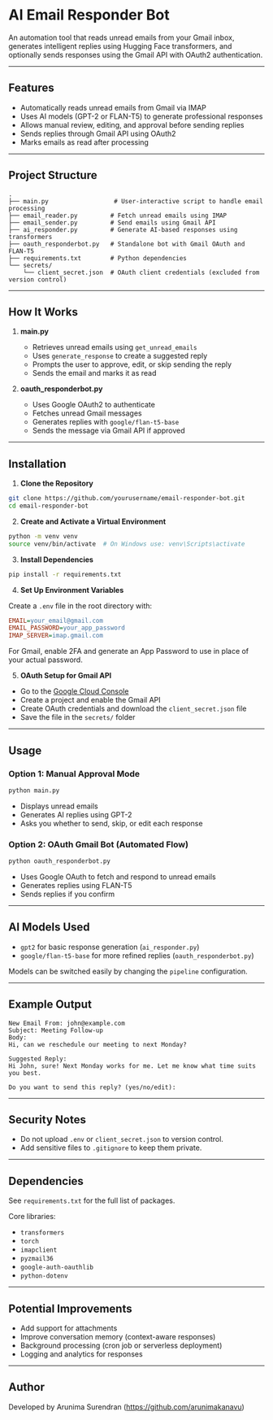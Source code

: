 
# AI Email Responder Bot

An automation tool that reads unread emails from your Gmail inbox, generates intelligent replies using Hugging Face transformers, and optionally sends responses using the Gmail API with OAuth2 authentication.

---

## Features

- Automatically reads unread emails from Gmail via IMAP  
- Uses AI models (GPT-2 or FLAN-T5) to generate professional responses  
- Allows manual review, editing, and approval before sending replies  
- Sends replies through Gmail API using OAuth2  
- Marks emails as read after processing

---

## Project Structure

```
.
├── main.py                  # User-interactive script to handle email processing
├── email_reader.py         # Fetch unread emails using IMAP
├── email_sender.py         # Send emails using Gmail API
├── ai_responder.py         # Generate AI-based responses using transformers
├── oauth_responderbot.py   # Standalone bot with Gmail OAuth and FLAN-T5
├── requirements.txt        # Python dependencies
└── secrets/
    └── client_secret.json  # OAuth client credentials (excluded from version control)
```

---

## How It Works

1. **main.py**
   - Retrieves unread emails using `get_unread_emails`
   - Uses `generate_response` to create a suggested reply
   - Prompts the user to approve, edit, or skip sending the reply
   - Sends the email and marks it as read

2. **oauth_responderbot.py**
   - Uses Google OAuth2 to authenticate
   - Fetches unread Gmail messages
   - Generates replies with `google/flan-t5-base`
   - Sends the message via Gmail API if approved

---

## Installation

1. **Clone the Repository**

```bash
git clone https://github.com/yourusername/email-responder-bot.git
cd email-responder-bot
```

2. **Create and Activate a Virtual Environment**

```bash
python -m venv venv
source venv/bin/activate  # On Windows use: venv\Scripts\activate
```

3. **Install Dependencies**

```bash
pip install -r requirements.txt
```

4. **Set Up Environment Variables**

Create a `.env` file in the root directory with:

```ini
EMAIL=your_email@gmail.com
EMAIL_PASSWORD=your_app_password
IMAP_SERVER=imap.gmail.com
```

For Gmail, enable 2FA and generate an App Password to use in place of your actual password.

5. **OAuth Setup for Gmail API**

- Go to the [Google Cloud Console](https://console.cloud.google.com/)
- Create a project and enable the Gmail API
- Create OAuth credentials and download the `client_secret.json` file
- Save the file in the `secrets/` folder

---

## Usage

### Option 1: Manual Approval Mode

```bash
python main.py
```

- Displays unread emails
- Generates AI replies using GPT-2
- Asks you whether to send, skip, or edit each response

### Option 2: OAuth Gmail Bot (Automated Flow)

```bash
python oauth_responderbot.py
```

- Uses Google OAuth to fetch and respond to unread emails
- Generates replies using FLAN-T5
- Sends replies if you confirm

---

## AI Models Used

- `gpt2` for basic response generation (`ai_responder.py`)
- `google/flan-t5-base` for more refined replies (`oauth_responderbot.py`)

Models can be switched easily by changing the `pipeline` configuration.

---

## Example Output

```
New Email From: john@example.com
Subject: Meeting Follow-up
Body:
Hi, can we reschedule our meeting to next Monday?

Suggested Reply:
Hi John, sure! Next Monday works for me. Let me know what time suits you best.

Do you want to send this reply? (yes/no/edit):
```

---

## Security Notes

- Do not upload `.env` or `client_secret.json` to version control.
- Add sensitive files to `.gitignore` to keep them private.

---

## Dependencies

See `requirements.txt` for the full list of packages.

Core libraries:

- `transformers`
- `torch`
- `imapclient`
- `pyzmail36`
- `google-auth-oauthlib`
- `python-dotenv`

---

## Potential Improvements

- Add support for attachments
- Improve conversation memory (context-aware responses)
- Background processing (cron job or serverless deployment)
- Logging and analytics for responses

---

## Author

Developed by Arunima Surendran (https://github.com/arunimakanavu)
